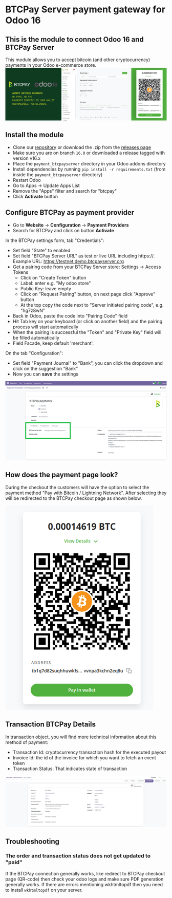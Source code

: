 # BTCPay Server payment gateway for Odoo 16

## This is the module to connect Odoo 16 and BTCPay Server
This module allows you to accept bitcoin (and other cryptocurrency) payments in your Odoo e-commerce store.  
![BTCPay Server Banner](../payment_btcpayserver/static/description/BTCPay-Odoo-16-featured.png)

## Install the module
* Clone our [repository](https://github.com/btcpayserver/odoo) or download the .zip from the [releases page](https://github.com/btcpayserver/odoo/releases)
* Make sure you are on branch `16.0` or downloaded a release tagged with version v16.x
* Place the `payment_btcpayserver` directory in your Odoo addons directory
* Install dependencies by running `pip install -r requirements.txt` (from inside the `payment_btcpayserver` directory)
* Restart Odoo
* Go to Apps -> Update Apps List
* Remove the "Apps" filter and search for "btcpay"
* Click **Activate** button
  
## Configure BTCPay as payment provider
* Go to  **Website** -> **Configuration** -> **Payment Providers**
* Search for BTCPay and click on button **Activate**

In the BTCPay settings form, tab "Credentials":
* Set field "State" to enabled
* Set field "BTCPay Server URL" as test or live URL including https://. Example URL: https://testnet.demo.btcpayserver.org
* Get a pairing code from your BTCPay Server store: Settings -> Access Tokens
  * Click on "Create Token" button
  * Label: enter e.g. "My odoo store"
  * Public Key: leave empty
  * Click on "Request Pairing" button, on next page click "Approve" button
  * At the top copy the code next to "Server initiated pairing code", e.g. "hg7z8wN"
* Back in Odoo, paste the code into "Pairing Code" field
* Hit Tab key on your keyboard (or click on another field) and the pairing process will start automatically
* When the pairing is successful the "Token" and "Private Key" field will be filled automatically
* Field Facade, keep default 'merchant'.

On the tab "Configuration":
* Set field "Payment Journal" to "Bank", you can click the dropdown and click on the suggestion "Bank"
* Now you can **save** the settings

![Payment Provider Settings](../payment_btcpayserver/static/description/BTCPayPaymentSettings.png)

## How does the payment page look?

During the checkout the customers will have the option to select the payment method "Pay with Bitcoin / Lightning Network". After selecting they will be redirected to the BTCPay checkout page as shown below.

![Payment Provider](../payment_btcpayserver/static/description/BTCPayLooksLike.png)


## Transaction BTCPay Details
In transaction object, you will find more technical information about this method of payment:
* Transaction Id: cryptocurrency transaction hash for the executed payout
* Invoice Id: the id of the invoice for which you want to fetch an event token
* Transaction Status: That indicates state of transaction

![Transaction Btcpay Details](../payment_btcpayserver/static/description/BtcpayTxDetails.png)

## Troubleshooting
### The order and transaction status does not get updated to "paid"
If the BTCPay connection generally works, like redirect to BTCPay checkout page (QR-code) then check your odoo logs and make sure PDF generation generally works. If there are errors mentioning wkhtmltopdf then you need to install `wkhtmltopdf` on your server.
